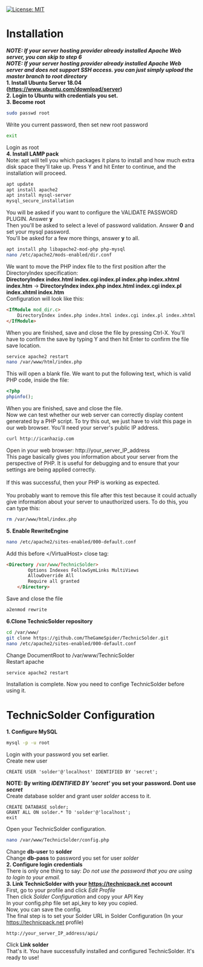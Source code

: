 [![License: MIT](https://img.shields.io/badge/License-MIT-yellow.svg)](https://opensource.org/licenses/MIT)
# Installation
***NOTE: If your server hosting provider already installed Apache Web server, you can skip to step 6***<br />
***NOTE: If your server hosting provider already installed Apache Web server and does not support SSH access. you can just simply upload the master branch to root directory*** <br />
**1. Install Ubuntu Server 18.04 (https://www.ubuntu.com/download/server)** <br />
**2. Login to Ubuntu with credentials you set.** <br />
**3. Become root**
```bash
sudo passwd root
```
Write you current password, then set new root password
```bash
exit
```
Login as root <br />
**4. Install LAMP pack**<br />
Note: apt will tell you which packages it plans to install and how much extra disk space they'll take up. Press Y and hit Enter to continue, and the installation will proceed.
```bash
apt update
apt install apache2
apt install mysql-server
mysql_secure_installation
```
You will be asked if you want to configure the VALIDATE PASSWORD PLUGIN. Answer **y**<br />
Then you'll be asked to select a level of password validation. Answer **0** and set your mysql password.<br />
You'll be asked for a few more things, answer **y** to all.
```bash
apt install php libapache2-mod-php php-mysql
nano /etc/apache2/mods-enabled/dir.conf
```
We want to move the PHP index file to the first position after the DirectoryIndex specification: <br />
**DirectoryIndex index.html index.cgi index.pl index.php index.xhtml index.htm** -> **DirectoryIndex index.php index.html index.cgi index.pl index.xhtml index.htm**<br />
Configuration will look like this:
```html
<IfModule mod_dir.c>
    DirectoryIndex index.php index.html index.cgi index.pl index.xhtml index.htm
</IfModule>
```
When you are finished, save and close the file by pressing Ctrl-X. You'll have to confirm the save by typing Y and then hit Enter to confirm the file save location.
```bash
service apache2 restart
nano /var/www/html/index.php
```
This will open a blank file. We want to put the following text, which is valid PHP code, inside the file:
```php
<?php
phpinfo();
```
When you are finished, save and close the file.<br />
Now we can test whether our web server can correctly display content generated by a PHP script. To try this out, we just have to visit this page in our web browser. You'll need your server's public IP address.
```bash
curl http://icanhazip.com
```
Open in your web browser: http://your_server_IP_address <br />
This page basically gives you information about your server from the perspective of PHP. It is useful for debugging and to ensure that your settings are being applied correctly.<br />
<br />
If this was successful, then your PHP is working as expected.<br />
<br />
You probably want to remove this file after this test because it could actually give information about your server to unauthorized users. To do this, you can type this:
```bash
rm /var/www/html/index.php
```
**5. Enable RewriteEngine**<br />
```bash
nano /etc/apache2/sites-enabled/000-default.conf
```
Add this before &lt;/VirtualHost&gt; close tag:
```html
<Directory /var/www/TechnicSolder>
        Options Indexes FollowSymLinks MultiViews
        AllowOverride All
        Require all granted
    </Directory>
```
Save and close the file
```bash
a2enmod rewrite
```
**6.Clone TechnicSolder repository** 
```bash
cd /var/www/
git clone https://github.com/TheGameSpider/TechnicSolder.git
nano /etc/apache2/sites-enabled/000-default.conf
```
Change DocumentRoot to /var/www/TechnicSolder<br />
Restart apache
```bash
service apache2 restart
```
Installation is complete. Now you need to confige TechnicSolder before using it.
# TechnicSolder Configuration
**1. Configure MySQL**
```bash
mysql -p -u root
```
Login with your password you set earlier. <br />
Create new user
```MYSQL
CREATE USER 'solder'@'localhost' IDENTIFIED BY 'secret';
```
**NOTE: By writing *IDENTIFIED BY 'secret'* you set your password. Dont use *secret***<br />
Create database solder and grant user *solder* access to it.
```MYSQL
CREATE DATABASE solder;
GRANT ALL ON solder.* TO 'solder'@'localhost';
exit
```
Open your TechnicSolder configuration.
```bash
nano /var/www/TechnicSolder/config.php
```
Change **db-user** to **solder**<br />
Change **db-pass** to password you set for user *solder*<br />
**2. Configure login credentials**<br />
There is only one thing to say: *Do not use the password that you are using to login to your email.*<br />
**3. Link TechnicSolder with your https://technicpack.net account**<br />
First, go to your profile and click *Edit Profile*<br />
Then click *Solder Configuration* and copy your API Key<br />
In your config.php file set api_key to key you copied.<br />
Now, you can save the config.<br />
The final step is to set your Solder URL in Solder Configuration (In your https://technicpack.net profile)
```http
http://your_server_IP_address/api/
```
Click **Link solder**<br />
That's it. You have successfully installed and configured TechnicSolder. It's ready to use!
